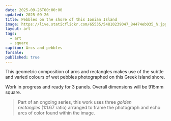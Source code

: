 ```yaml
---
date: 2025-09-26T00:00:00
updated: 2025-09-26
title: Pebbles on the shore of this Ionian Island
image: https://live.staticflickr.com/65535/54810239047_84474eb035_h.jpg
layout: art
tags:
  - art
  - square
caption: Arcs and pebbles
forsale:
published: true
---
```

This geometric composition of arcs and rectangles makes use of the subtle and varied colours of wet pebbles photographed on this Greek island shore.

Work in progress and ready for 3 panels. Overall dimensions will be 915mm square.

>  Part of an ongoing series, this work uses three _golden rectangles_ (1:1.67 ratio) arranged to frame the photograph and echo arcs of color found within the image.